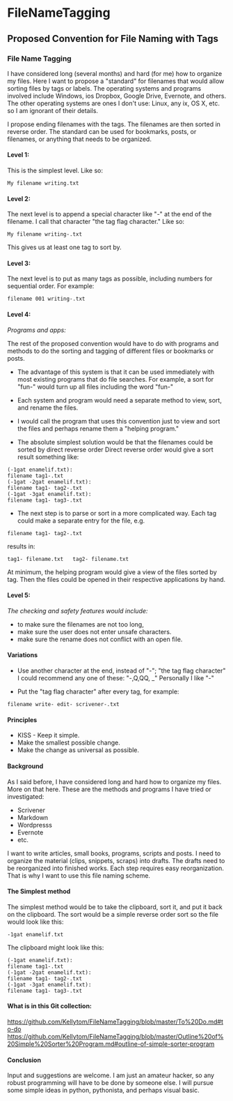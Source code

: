 FileNameTagging
===============


## Proposed Convention for File Naming with Tags
### File Name Tagging

I have considered long (several months) and hard (for me) how to organize my files. Here I want to propose a "standard" for filenames that would allow sorting files by tags or labels. The operating systems and programs involved include Windows, ios Dropbox, Google Drive, Evernote, and others. The other operating systems are ones I don't use: Linux, any ix, OS X, etc. so I am ignorant of their details.

I propose ending filenames with the tags. The filenames are then sorted in reverse order. The standard can be used for bookmarks, posts, or filenames, or anything that needs to be organized.

#### Level 1:

This is the simplest level. Like so:

`My filename writing.txt`

#### Level 2:

The next level is to append a special character like "-" at the end of the filename. I call that character "the tag flag character." Like so:

`My filename writing-.txt`

This gives us at least one tag to sort by.

#### Level 3:

The next level is to put as many tags as possible, including numbers for sequential order. For example:

`filename 001 writing-.txt`

#### Level 4:

*Programs and apps:*

The rest of the proposed convention would have to do with programs and methods to do the sorting and tagging of different files or bookmarks or posts. 

- The advantage of this system is that it can be used immediately with most existing programs that do file searches. For example, a sort for "fun-" would turn up all files including the word "fun-"

- Each system and program would need a separate method to view, sort, and rename the files.

- I would call the program that uses this convention just to view and sort the files and perhaps rename them a "helping program."

- The absolute simplest solution would be that the filenames could be sorted by direct reverse order Direct reverse order would give a sort result something like:

`(-1gat enamelif.txt):`  
`filename tag1-.txt`    
`(-1gat -2gat enamelif.txt):`  
`filename tag1- tag2-.txt`  
`(-1gat -3gat enamelif.txt):`  
`filename tag1- tag3-.txt`


- The next step is to parse or sort in a more complicated way. Each tag could make a separate entry for the file, e.g.

`filename tag1- tag2-.txt`

results in:

`tag1- filename.txt  
tag2- filename.txt`

At minimum, the helping program would give a view of the files sorted by tag. Then the files could be opened in their respective applications by hand.

#### Level 5:

*The checking and safety features would include:* 

- to make sure the filenames are not too long,
- make sure the user does not enter unsafe characters.
- make sure the rename does not conflict with an open file.

#### Variations

- Use another character at the end, instead of "-"; "the tag flag character" I could recommend any one of these: "-,Q,QQ, _" Personally I like "-"

- Put the "tag flag character" after every tag, for example:

`filename write- edit- scrivener-.txt`


#### Principles

- KISS - Keep it simple. 
- Make the smallest possible change.
- Make the change as  universal as possible.

#### Background

As I said before, I have considered long  and hard how to organize my files. More on that here. These are the methods and programs I have tried or investigated:

- Scrivener
- Markdown
- Wordpresss
- Evernote
- etc.

I want to write articles, small books, programs, scripts and posts. I need to organize the material (clips, snippets, scraps) into drafts. The drafts need to be reorganized into finished works. Each step requires easy reorganization. That is why I want to use this file naming scheme.

#### The Simplest method

The simplest method would be to take the clipboard, sort it, and put it back on the clipboard. The sort would be a simple reverse order sort so the file would look like this:

`-1gat enamelif.txt` 

The clipboard might look like this:

`(-1gat enamelif.txt):`  
`filename tag1-.txt`    
`(-1gat -2gat enamelif.txt):`  
`filename tag1- tag2-.txt`  
`(-1gat -3gat enamelif.txt):`  
`filename tag1- tag3-.txt`

#### What is in this Git collection:

https://github.com/Kellytom/FileNameTagging/blob/master/To%20Do.md#to-do
https://github.com/Kellytom/FileNameTagging/blob/master/Outline%20of%20Simple%20Sorter%20Program.md#outline-of-simple-sorter-program

#### Conclusion

Input and suggestions are welcome. I am just an amateur hacker, so any robust programming will have to be done by someone else. I will pursue some simple ideas in python, pythonista, and perhaps visual basic.
